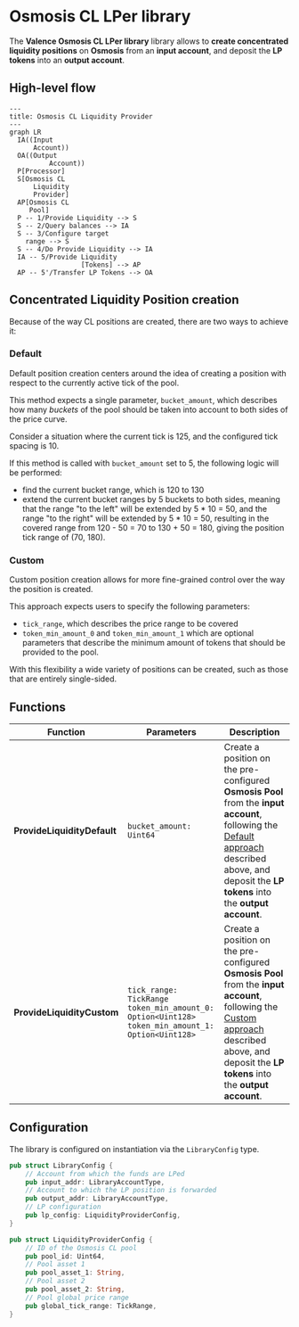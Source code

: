 # Osmosis CL LPer library

The **Valence Osmosis CL LPer library** library allows to **create concentrated liquidity
positions** on **Osmosis** from an **input account**, and deposit the **LP tokens** into an **output account**.

## High-level flow

```mermaid
---
title: Osmosis CL Liquidity Provider
---
graph LR
  IA((Input
      Account))
  OA((Output
		  Account))
  P[Processor]
  S[Osmosis CL
      Liquidity
      Provider]
  AP[Osmosis CL
     Pool]
  P -- 1/Provide Liquidity --> S
  S -- 2/Query balances --> IA
  S -- 3/Configure target
    range --> S
  S -- 4/Do Provide Liquidity --> IA
  IA -- 5/Provide Liquidity
				  [Tokens] --> AP
  AP -- 5'/Transfer LP Tokens --> OA

```

## Concentrated Liquidity Position creation

Because of the way CL positions are created, there are two ways to achieve it:

### Default

Default position creation centers around the idea of creating a position
with respect to the currently active tick of the pool.

This method expects a single parameter, `bucket_amount`, which describes
how many *buckets* of the pool should be taken into account to both sides
of the price curve.

Consider a situation where the current tick is 125, and the configured
tick spacing is 10.

If this method is called with `bucket_amount` set to 5, the following logic
will be performed:
- find the current bucket range, which is 120 to 130
- extend the current bucket ranges by 5 buckets to both sides, meaning
that the range "to the left" will be extended by 5 * 10 = 50, and the
range "to the right" will be extended by 5 * 10 = 50, resulting in the covered
range from 120 - 50 = 70 to 130 + 50 = 180, giving the position tick range of (70, 180).

### Custom

Custom position creation allows for more fine-grained control over the
way the position is created.

This approach expects users to specify the following parameters:
- `tick_range`, which describes the price range to be covered
- `token_min_amount_0` and `token_min_amount_1` which are optional
parameters that describe the minimum amount of tokens that should be
provided to the pool.

With this flexibility a wide variety of positions can be created, such as
those that are entirely single-sided.

## Functions

| Function    | Parameters | Description |
|-------------|------------|-------------|
| **ProvideLiquidityDefault** | `bucket_amount: Uint64` | Create a position on the pre-configured **Osmosis Pool** from the **input account**, following the [Default approach](#default) described above, and deposit the **LP tokens** into the **output account**. |
| **ProvideLiquidityCustom** | `tick_range: TickRange`<br>`token_min_amount_0: Option<Uint128>`<br>`token_min_amount_1: Option<Uint128>` | Create a position on the pre-configured **Osmosis Pool** from the **input account**, following the [Custom approach](#custom) described above, and deposit the **LP tokens** into the **output account**. |

## Configuration

The library is configured on instantiation via the `LibraryConfig` type.

```rust
pub struct LibraryConfig {
    // Account from which the funds are LPed
    pub input_addr: LibraryAccountType,
    // Account to which the LP position is forwarded
    pub output_addr: LibraryAccountType,
    // LP configuration
    pub lp_config: LiquidityProviderConfig,
}

pub struct LiquidityProviderConfig {
    // ID of the Osmosis CL pool
    pub pool_id: Uint64,
    // Pool asset 1 
    pub pool_asset_1: String,
    // Pool asset 2
    pub pool_asset_2: String,
    // Pool global price range
    pub global_tick_range: TickRange,
}
```
